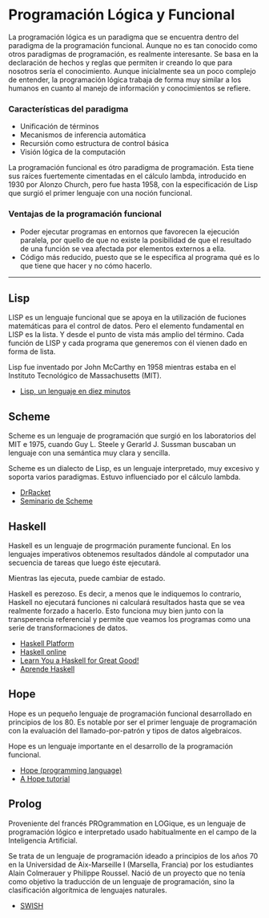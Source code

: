 # Programación Lógica y Funcional

La programación lógica es un paradigma que se encuentra dentro del paradigma de la programación funcional.
Aunque no es tan conocido como otros paradigmas de programación, es realmente interesante. Se basa en la declaración de hechos y reglas que permiten ir creando lo que para nosotros sería el conocimiento.
Aunque inicialmente sea un poco complejo de entender, la programación lógica trabaja de forma muy similar a los humanos en cuanto al manejo de información y conocimientos se refiere.

### Características del paradigma
+ Unificación de términos
+ Mecanismos de inferencia automática
+ Recursión como estructura de control básica
+ Visión lógica de la computación

La programación funcional es ótro paradigma de programación. Esta tiene sus raíces fuertemente cimentadas en el cálculo lambda, introducido en 1930 por Alonzo Church, pero fue hasta 1958, con la especificación de Lisp que surgió el primer lenguaje con una noción funcional.

### Ventajas de la programación funcional
+ Poder ejecutar programas en entornos que favorecen la ejecución paralela, por quello de que no existe la posibilidad de que el resultado de una función se vea afectada por elementos externos a ella.
+ Código más reducido, puesto que se le especifica al programa qué es lo que tiene que hacer y no cómo hacerlo.
---
## Lisp
LISP es un lenguaje funcional que se apoya en la utilización de fuciones matemáticas para el control de datos. Pero el elemento fundamental en LISP es la lista. Y desde el punto de vista más amplio del término.
Cada función de LISP y cada programa que generemos con él vienen dado en forma de lista.

Lisp fue inventado por John McCarthy en 1958 mientras estaba en el Instituto Tecnológico de Massachusetts (MIT).

+ [Lisp, un lenguaje en diez minutos](http://www.davidam.com/docu/un-lenguaje-en-diez-minutos.html)

## Scheme
Scheme es un lenguaje de programación que surgió en los laboratorios del MIT e 1975, cuando Guy L. Steele y Gerarld J. Sussman buscaban un lenguaje con una semántica muy clara y sencilla.

Scheme es un dialecto de Lisp, es un lenguaje interpretado, muy excesivo y soporta varios paradigmas. Estuvo influenciado por el cálculo lambda.

  + [DrRacket](https://racket-lang.org/download/)
  + [Seminario de Scheme](https://domingogallardo.github.io/apuntes-lpp/seminarios/seminario1-scheme/seminario1-scheme.html)

## Haskell
Haskell es un lenguaje de progrmación puramente funcional. En los lenguajes imperativos obtenemos resultados dándole al computador una secuencia de tareas que luego éste ejecutará.

Mientras las ejecuta, puede cambiar de estado.

Haskell es perezoso. Es decir, a menos que le indiquemos lo contrario, Haskell no ejecutará funciones ni calculará resultados hasta que se vea realmente forzado a hacerlo.
Esto funciona muy bien junto con la transperencia referencial y permite que veamos los programas como una serie de transformaciones de datos.

  + [Haskell Platform](https://www.haskell.org/)
  + [Haskell online](https://repl.it/languages/haskell)
  + [Learn You a Haskell for Great Good!](http://learnyouahaskell.com/chapters)
  + [Aprende Haskell](http://aprendehaskell.es/content/Introduccion.html)

## Hope
Hope es un pequeño lenguaje de programación funcional desarrollado en principios de los 80. Es notable por ser el primer lenguaje de programación con la evaluación del llamado-por-patrón y tipos de datos algebraicos.

Hope es un lenguaje importante en el desarrollo de la programación funcional.

  + [Hope (programming language)](https://web.archive.org/web/20130801064002/http://www.hopemachine.co.uk/)
  + [A Hope tutorial](https://archive.org/stream/BYTE_Vol_10-08_1985-08_The_Amiga#page/n241/mode/2up)

## Prolog
Proveniente del francés PROgrammation en LOGique, es un lenguaje de programación lógico e interpretado usado habitualmente en el campo de la Inteligencia Artificial.

Se trata de un lenguaje de programación ideado a principios de los años 70 en la Universidad de Aix-Marseille I (Marsella, Francia) por los estudiantes Alain Colmerauer y Philippe Roussel. Nació de un proyecto que no tenía como objetivo la traducción de un lenguaje de programación, sino la clasificación algorítmica de lenguajes naturales.

  + [SWISH](https://swish.swi-prolog.org/)
